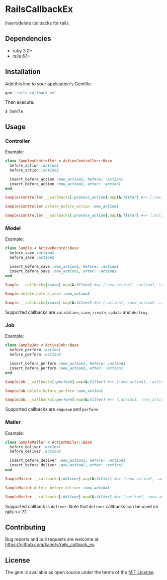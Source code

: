 # RailsCallbackEx

Insert/delete callbacks for rails.

## Dependencies

* ruby 3.0+
* rails 6.1+

## Installation

Add this line to your application's Gemfile:

```ruby
gem 'rails_callback_ex'
```

Then execute:

    $ bundle

## Usage

### Controller

Example:

```ruby
class SamplesController < ActionController::Base
  before_action :action1
  before_action :action2

  insert_before_action :new_action1, before: :action1
  insert_before_action :new_action2, after: :action1
end

SamplesController.__callbacks[:process_action].map(&:filter) #=> [:new_action1, :action1, :new_action2, :action2]

SamplesController.delete_before_action :new_action1

SamplesController.__callbacks[:process_action].map(&:filter) #=> [:action1, :new_action2, :action2]
```

### Model

Example:

```ruby
class Sample < ActiveRecord::Base
  before_save :action1
  before_save :action2

  insert_before_save :new_action1, before: :action1
  insert_before_save :new_action2, after: :action1
end

Sample.__callbacks[:save].map(&:filter) #=> [:new_action1, :action1, :new_action2, :action2]

Sample.delete_before_save :new_action1

Sample.__callbacks[:save].map(&:filter) #=> [:action1, :new_action2, :action2]
```

Supported callbacks are `validation`, `save`, `create`, `update` and `destroy`.

### Job

Example:

```ruby
class SampleJob < ActiveJob::Base
  before_perform :action1
  before_perform :action2

  insert_before_perform :new_action1, before: :action1
  insert_before_perform :new_action2, after: :action1
end

SampleJob.__callbacks[:perform].map(&:filter) #=> [:new_action1, :action1, :new_action2, :action2]

SampleJob.delete_before_perform :new_action1

SampleJob.__callbacks[:perform].map(&:filter) #=> [:action1, :new_action2, :action2]
```

Supported callbacks are `enqueue` and `perform`.

### Mailer

Example:

```ruby
class SampleMailer < ActionMailer::Base
  before_deliver :action1
  before_deliver :action2

  insert_before_deliver :new_action1, before: :action1
  insert_before_deliver :new_action2, after: :action1
end

SampleMailer.__callbacks[:deliver].map(&:filter) #=> [:new_action1, :action1, :new_action2, :action2]

SampleMailer.delete_before_deliver :new_action1

SampleMailer.__callbacks[:deliver].map(&:filter) #=> [:action1, :new_action2, :action2]
```

Supported callback is `deliver`. Note that `deliver` callbacks can be used on rails >= 7.1.

## Contributing

Bug reports and pull requests are welcome at https://github.com/kanety/rails_callback_ex.

## License

The gem is available as open source under the terms of the [MIT License](http://opensource.org/licenses/MIT).
